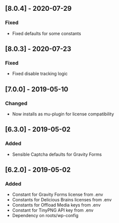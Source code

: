 ## [8.0.4] - 2020-07-29
### Fixed
- Fixed defaults for some constants

## [8.0.3] - 2020-07-23
### Fixed
- Fixed disable tracking logic

## [7.0.0] - 2019-05-10
### Changed
- Now installs as mu-plugin for license compatibility

## [6.3.0] - 2019-05-02
### Added
- Sensible Captcha defaults for Gravity Forms

## [6.2.0] - 2019-05-02
### Added
- Constant for Gravity Forms license from .env
- Constants for Delicious Brains licenses from .env
- Constants for Offload Media keys from .env
- Constant for TinyPNG API key from .env
- Dependency on roots/wp-config